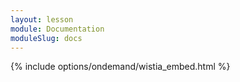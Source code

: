 ```yaml
---
layout: lesson
module: Documentation
moduleSlug: docs
---
```


{% include options/ondemand/wistia_embed.html %}